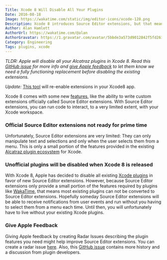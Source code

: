 ```yaml
---
Title: Xcode 8 Will Disable All Your Plugins
Date: 2016-08-18
Image: https://wakatime.com/static/img/editor-icons/xcode-128.png
Description: Xcode 8 introduces Source Editor extensions, but that means all your current extensions will be disabled.
Author: Alan Hamlett
AuthorUrl: https://wakatime.com/@alan
AuthorGravatar: https://1.gravatar.com/avatar/5bbde3a573d9012842f5fd261caa0bfe
Category: Engineering
Tags: plugins, xcode
---
```


*TLDR: Apple will disable all your Alcatraz plugins in Xcode 8. Read this
[GitHub issue][issue] for more info and [give Apple feedback][radars] to let
them know we need a fully functioning replacement before disabling the
existing extensions.*

*Update:* [This tool][patch] will re-enable extensions in your Xcode8 app.

Xcode 8 comes with some new [features][features], like the ability to write
custom extensions officially called Source Editor extensions. With Source
Editor extensions, you can run code to interact, to a very limited extent,
with your Xcode workspace.

### Official Source Editor extensions not ready for prime time

Unfortunately, Source Editor extensions are very limited: They can only
manipulate text and selections and only when the user selects them from a
menu. This is only a small portion of the features provided in the existing
[Alcatraz plugin ecosystem][alcatraz] for Xcode.

### Unofficial plugins will be disabled when Xcode 8 is released

With Xcode 8, Apple has decided to disable all existing
[Xcode plugins][alcatraz] in favor of new Source Editor extensions. However,
because Source Editor extensions only provide a small portion of the features
required by plugins like [WakaTime][xcode-wakatime], that means most existing
plugins can not be converted to Source Editor extensions. Hopefully someday
Source Editor extensions will be able to receive notifications from user
events and run without you having to select them from a menu each time. Until
then, you will unfortunately have to live without your existing Xcode plugins.

### Give Apple Feedback

Giving Apple feedback by creating Radar Issues describing the plugin features
you need might help improve Source Editor extensions. You can create a radar
issue [here][radars]. Also, this [GitHub issue][issue] contains more history
and a discussion from plugin developers.

[features]: https://developer.apple.com/xcode/features/
[xcode-wakatime]: https://github.com/wakatime/xcode-wakatime
[alcatraz]: http://alcatraz.io/
[radars]: https://bugreport.apple.com/
[issue]: https://github.com/alcatraz/Alcatraz/issues/475
[patch]: https://s3-us-west-1.amazonaws.com/wakatime/MakeXcodeGr8Again.app.zip
